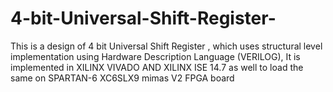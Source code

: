# 4-bit-Universal-Shift-Register-
This is a design of 4 bit Universal Shift Register , which uses structural level implementation using Hardware Description Language (VERILOG), It is implemented in XILINX VIVADO AND XILINX ISE 14.7 as well to load the same on SPARTAN-6 XC6SLX9 mimas V2 FPGA board
